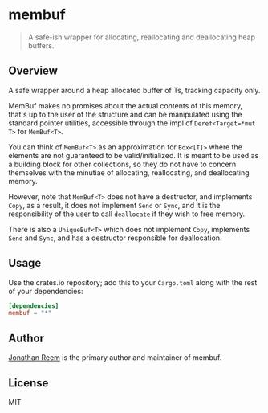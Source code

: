 # membuf

> A safe-ish wrapper for allocating, reallocating and deallocating heap buffers.

## Overview


A safe wrapper around a heap allocated buffer of Ts, tracking capacity only.

MemBuf makes no promises about the actual contents of this memory, that's up
to the user of the structure and can be manipulated using the standard pointer
utilities, accessible through the impl of `Deref<Target=*mut T>` for `MemBuf<T>`.

You can think of `MemBuf<T>` as an approximation for `Box<[T]>` where the elements
are not guaranteed to be valid/initialized. It is meant to be used as a building
block for other collections, so they do not have to concern themselves with the
minutiae of allocating, reallocating, and deallocating memory.

However, note that `MemBuf<T>` does not have a destructor, and implements `Copy`,
as a result, it does not implement `Send` or `Sync`, and it is the responsibility
of the user to call `deallocate` if they wish to free memory.

There is also a `UniqueBuf<T>` which does not implement `Copy`, implements
`Send` and `Sync`, and has a destructor responsible for deallocation.

## Usage

Use the crates.io repository; add this to your `Cargo.toml` along
with the rest of your dependencies:

```toml
[dependencies]
membuf = "*"
```

## Author

[Jonathan Reem](https://medium.com/@jreem) is the primary author and maintainer
of membuf.

## License

MIT

